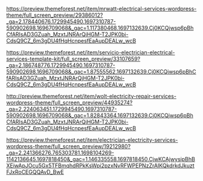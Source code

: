 https://preview.themeforest.net/item/mrwatt-electrical-services-wordpress-theme/full_screen_preview/29386012?_ga=2.178440676.1729945490.1697310787-590902698.1696709068&_gac=1.117380468.1697132639.Cj0KCQjwsp6pBhCfARIsAD3GZuah_MzxtJNRArQjHGM-T2JPK0bi-CdsQ9CZ_6m3gDU4fHqHcnpesfEaAupDEALw_wcB

https://preview.themeforest.net/item/servicio-electrician-electrical-services-template-kit/full_screen_preview/33107659?_ga=2.186748776.1729945490.1697310787-590902698.1696709068&_gac=1.87555562.1697132639.Cj0KCQjwsp6pBhCfARIsAD3GZuah_MzxtJNRArQjHGM-T2JPK0bi-CdsQ9CZ_6m3gDU4fHqHcnpesfEaAupDEALw_wcB


http://preview.themeforest.net/item/wolt-electricity-repair-services-wordpress-theme/full_screen_preview/44935274?_ga=2.224063451.1729945490.1697310787-590902698.1696709068&_gac=1.82843364.1697132639.Cj0KCQjwsp6pBhCfARIsAD3GZuah_MzxtJNRArQjHGM-T2JPK0bi-CdsQ9CZ_6m3gDU4fHqHcnpesfEaAupDEALw_wcB


https://preview.themeforest.net/item/electrician-electricity-services-wordpress-theme/full_screen_preview/19212980?_ga=2.241366276.765303781.1698104269-1142136645.1697818450&_gac=1.146335558.1697818450.CjwKCAjwysipBhBXEiwApJOcu5Gx5TFBmqhdRPkKsWpi2pzxNvRFWPEPNzZrAIKQkdrkdJkuztFJxRoCEGQQAvD_BwE